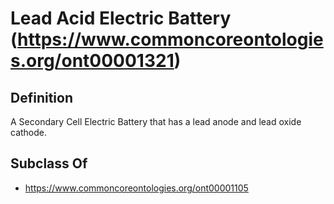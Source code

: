 # Lead Acid Electric Battery (https://www.commoncoreontologies.org/ont00001321)

## Definition
A Secondary Cell Electric Battery that has a lead anode and lead oxide cathode.

## Subclass Of
- https://www.commoncoreontologies.org/ont00001105

